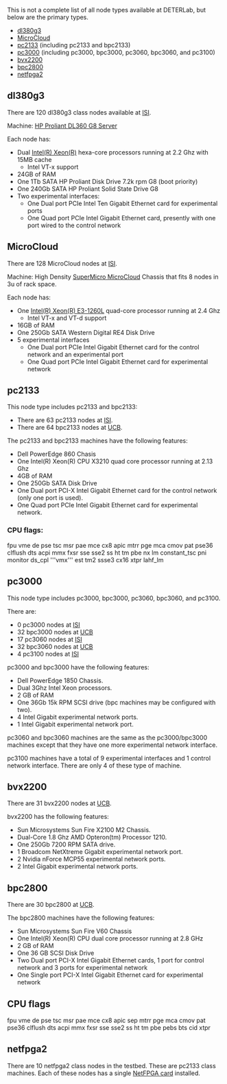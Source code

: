 This is not a complete list of all node types available at DETERLab, but below are the primary types.

* <a href="#dl380g3">dl380g3</a>
* <a href="#MicroCloud">MicroCloud</a>
* <a href="#pc2133">pc2133</a> (including pc2133 and bpc2133)
* <a href="#pc3000">pc3000</a> (including pc3000, bpc3000, pc3060, bpc3060, and pc3100)
* <a href="#bvx2200">bvx2200</a>
* <a href="#bpc2800">bpc2800</a>
* <a href="#netfpga2">netfpga2</a>

## dl380g3

There are 120 dl380g3 class nodes available at <a href="/ISIUCB/">ISI</a>.

Machine: <a href="http://www8.hp.com/us/en/products/proliant-servers/product-detail.html?oid=5177953">HP Proliant DL360 G8 Server</a>

Each node has:

* Dual <a href="http://ark.intel.com/products/75784/Intel-Xeon-Processor-E5-2420-v2-15M-Cache-2_20-GHz">Intel(R) Xeon(R)</a> hexa-core processors running at 2.2 Ghz with 15MB cache
    * Intel VT-x support
* 24GB of RAM
* One 1Tb SATA HP Proliant Disk Drive 7.2k rpm G8 (boot priority)
* One 240Gb SATA HP Proliant Solid State Drive G8
* Two experimental interfaces:
    * One Dual port PCIe Intel Ten Gigabit Ethernet card for experimental ports
    * One Quad port PCIe Intel Gigabit Ethernet card, presently with one port wired to the control network

## MicroCloud

There are 128 MicroCloud nodes at <a href="/ISIUCB/">ISI</a>.

Machine: High Density <a href="http://www.supermicro.com/products/system/3U/5037/SYS-5037MC-H8TRF.cfm">SuperMicro MicroCloud</a> Chassis that fits 8 nodes in 3u of rack space.

Each node has:

* One <a href="http://ark.intel.com/products/52275/Intel-Xeon-Processor-E3-1260L-(8M-Cache-2_40-GHz)">Intel(R) Xeon(R) E3-1260L</a> quad-core processor running at 2.4 Ghz
    * Intel VT-x and VT-d support
* 16GB of RAM
* One 250Gb SATA Western Digital RE4 Disk Drive
* 5 experimental interfaces
    * One Dual port PCIe Intel Gigabit Ethernet card for the control network and an experimental port
    * One Quad port PCIe Intel Gigabit Ethernet card for experimental network

## pc2133

This node type includes pc2133 and bpc2133:

* There are 63 pc2133 nodes at <a href="/ISIUCB/">ISI</a>.
* There are 64 bpc2133 nodes at <a href="/ISIUCB/">UCB</a>.

The pc2133 and bpc2133 machines have the following features:

* Dell PowerEdge 860 Chasis
* One Intel(R) Xeon(R) CPU X3210 quad core processor running at 2.13 Ghz
* 4GB of RAM
* One 250Gb SATA Disk Drive
* One Dual port PCI-X Intel Gigabit Ethernet card for the control network (only one port is used).
* One Quad port PCIe Intel Gigabit Ethernet card for experimental network.

### CPU flags:

fpu vme de pse tsc msr pae mce cx8 apic mtrr pge mca cmov pat pse36 clflush dts acpi mmx fxsr sse sse2 ss ht tm pbe nx lm constant_tsc pni monitor ds_cpl '''vmx''' est tm2 ssse3 cx16 xtpr lahf_lm

## pc3000

This node type includes pc3000, bpc3000, pc3060, bpc3060, and pc3100.

There are:

* 0 pc3000 nodes at <a href="/ISIUCB/">ISI</a>
* 32 bpc3000 nodes at <a href="/ISIUCB/">UCB</a>
* 17 pc3060 nodes at <a href="/ISIUCB/">ISI</a>
* 32 bpc3060 nodes at <a href="/ISIUCB/">UCB</a>
* 4 pc3100 nodes at <a href="/ISIUCB/">ISI</a>

pc3000 and bpc3000 have the following features:

* Dell PowerEdge 1850 Chassis.
* Dual 3Ghz Intel Xeon processors.
* 2 GB of RAM
* One 36Gb 15k RPM SCSI drive (bpc machines may be configured with two).
* 4 Intel Gigabit experimental network ports.
* 1 Intel Gigabit experimental network port.

pc3060 and bpc3060 machines are the same as the pc3000/bpc3000 machines except that they have one more experimental network interface.

pc3100 machines have a total of 9 experimental interfaces and 1 control network interface.  There are only 4 of these type of machine.

## bvx2200

There are 31 bvx2200 nodes at <a href="/ISIUCB/">UCB</a>.

bvx2200 has the following features:

* Sun Microsystems Sun Fire X2100 M2 Chassis.
* Dual-Core 1.8 Ghz AMD Opteron(tm) Processor 1210.
* One 250Gb 7200 RPM SATA drive.
* 1 Broadcom NetXtreme Gigabit experimental network port.
* 2 Nvidia nForce MCP55 experimental network ports.
* 2 Intel Gigabit experimental network ports.

## bpc2800

There are 30 bpc2800 at <a href="/ISIUCB/">UCB</a>.

The bpc2800 machines have the following features:

* Sun Microsystems Sun Fire V60 Chassis
* One Intel(R) Xeon(R) CPU dual core processor running at 2.8 GHz
* 2 GB of RAM
* One 36 GB SCSI Disk Drive
* Two Dual port PCI-X Intel Gigabit Ethernet cards, 1 port for control network and 3 ports for experimental network
* One Single port PCI-X Intel Gigabit Ethernet card for experimental network

## CPU flags

fpu vme de pse tsc msr pae mce cx8 apic sep mtrr pge mca cmov pat pse36 clflush dts acpi mmx fxsr sse sse2 ss ht tm pbe pebs bts cid xtpr

## netfpga2

There are 10 netfpga2 class nodes in the testbed. These are pc2133 class machines. Each of these nodes has a single <a href="http://netfpga.org/">NetFPGA card</a> installed.


